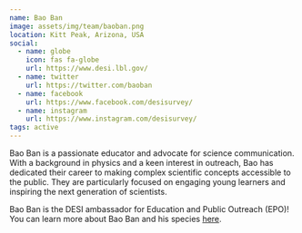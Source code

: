 ```yaml
---
name: Bao Ban
image: assets/img/team/baoban.png
location: Kitt Peak, Arizona, USA
social:
  - name: globe
    icon: fas fa-globe
    url: https://www.desi.lbl.gov/
  - name: twitter
    url: https://twitter.com/baoban
  - name: facebook
    url: https://www.facebook.com/desisurvey/
  - name: instagram
    url: https://www.instagram.com/desisurvey/
tags: active
---
```

Bao Ban is a passionate educator and advocate for science communication. With a background in physics and a keen interest in outreach, Bao has dedicated their career to making complex scientific concepts accessible to the public. They are particularly focused on engaging young learners and inspiring the next generation of scientists.

Bao Ban is the DESI ambassador for Education and Public Outreach (EPO)! You can learn more about Bao Ban and his species [here](https://www.desi.lbl.gov/2023/05/11/the-new-desi-ambassador-baoban/). 